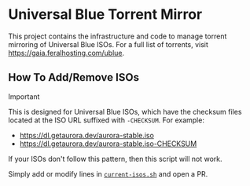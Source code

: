 # Universal Blue Torrent Mirror

This project contains the infrastructure and code to manage torrent mirroring of Universal Blue ISOs. For a full list of torrents, visit https://gaia.feralhosting.com/ublue.

## How To Add/Remove ISOs
> [!IMPORTANT] 
> This is designed for Universal Blue ISOs, which have the checksum files located at the ISO URL suffixed with `-CHECKSUM`. For example:
> - https://dl.getaurora.dev/aurora-stable.iso
> - https://dl.getaurora.dev/aurora-stable.iso-CHECKSUM
> 
> If your ISOs don't follow this pattern, then this script will not work.

Simply add or modify lines in [`current-isos.sh`](https://github.com/ledif/ublue-torrent-mirror/blob/main/current-isos.sh) and open a PR.

